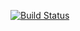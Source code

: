 [![Build Status](https://travis-ci.org/lkameya/spotlight.svg?branch=master)](https://travis-ci.org/lkameya/spotlight)